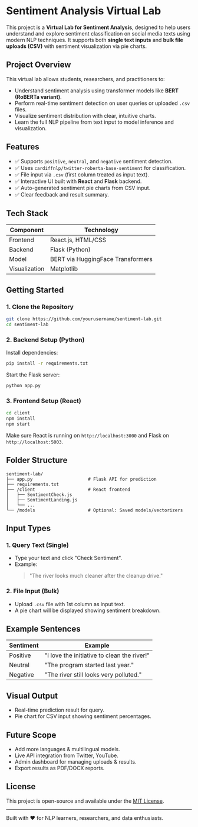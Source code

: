 
# Sentiment Analysis Virtual Lab

This project is a **Virtual Lab for Sentiment Analysis**, designed to help users understand and explore sentiment classification on social media texts using modern NLP techniques. It supports both **single text inputs** and **bulk file uploads (CSV)** with sentiment visualization via pie charts.

## Project Overview

This virtual lab allows students, researchers, and practitioners to:
- Understand sentiment analysis using transformer models like **BERT (RoBERTa variant)**.
- Perform real-time sentiment detection on user queries or uploaded `.csv` files.
- Visualize sentiment distribution with clear, intuitive charts.
- Learn the full NLP pipeline from text input to model inference and visualization.

## Features

- ✅ Supports `positive`, `neutral`, and `negative` sentiment detection.
- ✅ Uses `cardiffnlp/twitter-roberta-base-sentiment` for classification.
- ✅ File input via `.csv` (first column treated as input text).
- ✅ Interactive UI built with **React** and **Flask** backend.
- ✅ Auto-generated sentiment pie charts from CSV input.
- ✅ Clear feedback and result summary.

## Tech Stack

| Component     | Technology                      |
|---------------|----------------------------------|
| Frontend      | React.js, HTML/CSS              |
| Backend       | Flask (Python)                  |
| Model         | BERT via HuggingFace Transformers |
| Visualization | Matplotlib                      |

## Getting Started

### 1. Clone the Repository

```bash
git clone https://github.com/yourusername/sentiment-lab.git
cd sentiment-lab
```

### 2. Backend Setup (Python)

Install dependencies:

```bash
pip install -r requirements.txt
```

Start the Flask server:

```bash
python app.py
```

### 3. Frontend Setup (React)

```bash
cd client
npm install
npm start
```

Make sure React is running on `http://localhost:3000` and Flask on `http://localhost:5003`.

## Folder Structure

```
sentiment-lab/
├── app.py                     # Flask API for prediction
├── requirements.txt
├── /client                    # React frontend
│   ├── SentimentCheck.js
│   ├── SentimentLanding.js
│   └── ...
└── /models                    # Optional: Saved models/vectorizers
```

## Input Types

### 1. Query Text (Single)

- Type your text and click "Check Sentiment".
- Example:
  > "The river looks much cleaner after the cleanup drive."

### 2. File Input (Bulk)

- Upload `.csv` file with 1st column as input text.
- A pie chart will be displayed showing sentiment breakdown.

## Example Sentences

| Sentiment | Example |
|-----------|---------|
| Positive  | "I love the initiative to clean the river!" |
| Neutral   | "The program started last year." |
| Negative  | "The river still looks very polluted." |

## Visual Output

- Real-time prediction result for query.
- Pie chart for CSV input showing sentiment percentages.

## Future Scope

- Add more languages & multilingual models.
- Live API integration from Twitter, YouTube.
- Admin dashboard for managing uploads & results.
- Export results as PDF/DOCX reports.

## License

This project is open-source and available under the [MIT License](LICENSE).

---

Built with ❤️ for NLP learners, researchers, and data enthusiasts.
